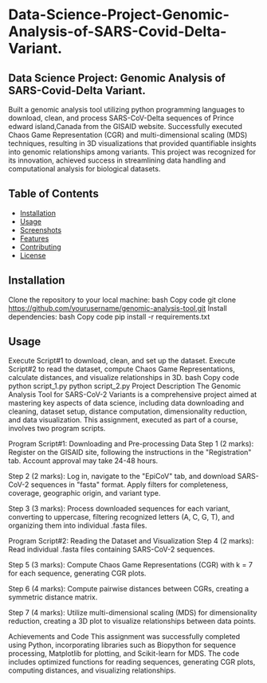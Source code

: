 # Data-Science-Project-Genomic-Analysis-of-SARS-Covid-Delta-Variant.
## Data Science Project: Genomic Analysis of SARS-Covid-Delta Variant.
Built a genomic analysis tool utilizing python programming languages to download, clean, and process SARS-CoV-Delta sequences of Prince edward island,Canada from the GISAID website. Successfully executed Chaos Game Representation (CGR) and multi-dimensional scaling (MDS) techniques, resulting in 3D visualizations that provided quantifiable insights into genomic relationships among variants. This project was recognized for its innovation, achieved success in streamlining data handling and computational analysis for biological datasets.

## Table of Contents

- [Installation](#installation)
- [Usage](#usage)
- [Screenshots](#screenshots)
- [Features](#features)
- [Contributing](#contributing)
- [License](#license)

## Installation
Clone the repository to your local machine:
bash
Copy code
git clone https://github.com/yourusername/genomic-analysis-tool.git
Install dependencies:
bash
Copy code
pip install -r requirements.txt

## Usage
Execute Script#1 to download, clean, and set up the dataset.
Execute Script#2 to read the dataset, compute Chaos Game Representations, calculate distances, and visualize relationships in 3D.
bash
Copy code
python script_1.py
python script_2.py
Project Description
The Genomic Analysis Tool for SARS-CoV-2 Variants is a comprehensive project aimed at mastering key aspects of data science, including data downloading and cleaning, dataset setup, distance computation, dimensionality reduction, and data visualization. This assignment, executed as part of a course, involves two program scripts.

Program Script#1: Downloading and Pre-processing Data
Step 1 (2 marks): Register on the GISAID site, following the instructions in the "Registration" tab. Account approval may take 24-48 hours.

Step 2 (2 marks): Log in, navigate to the "EpiCoV" tab, and download SARS-CoV-2 sequences in "fasta" format. Apply filters for completeness, coverage, geographic origin, and variant type.

Step 3 (3 marks): Process downloaded sequences for each variant, converting to uppercase, filtering recognized letters (A, C, G, T), and organizing them into individual .fasta files.

Program Script#2: Reading the Dataset and Visualization
Step 4 (2 marks): Read individual .fasta files containing SARS-CoV-2 sequences.

Step 5 (3 marks): Compute Chaos Game Representations (CGR) with k = 7 for each sequence, generating CGR plots.

Step 6 (4 marks): Compute pairwise distances between CGRs, creating a symmetric distance matrix.

Step 7 (4 marks): Utilize multi-dimensional scaling (MDS) for dimensionality reduction, creating a 3D plot to visualize relationships between data points.

Achievements and Code
This assignment was successfully completed using Python, incorporating libraries such as Biopython for sequence processing, Matplotlib for plotting, and Scikit-learn for MDS. The code includes optimized functions for reading sequences, generating CGR plots, computing distances, and visualizing relationships.
